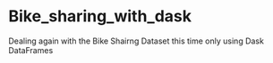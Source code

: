 # Bike_sharing_with_dask
Dealing again with the Bike Shairng Dataset this time only using Dask DataFrames
